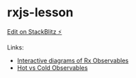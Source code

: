 # rxjs-lesson

[Edit on StackBlitz ⚡️](https://stackblitz.com/edit/rxjs-lesson)

Links:

- [Interactive diagrams of Rx Observables](https://rxmarbles.com)
- [Hot vs Cold Observables](https://medium.com/@benlesh/hot-vs-cold-observables-f8094ed53339)